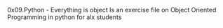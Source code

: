 0x09.Python - Everything is object
Is an exercise file on Object Oriented Programming in python for alx 
students
